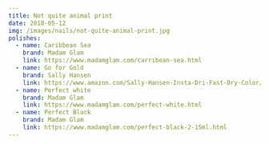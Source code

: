 ```yaml
---
title: Not quite animal print
date: 2018-05-12
img: /images/nails/not-quite-animal-print.jpg
polishes:
  - name: Caribbean Sea
    brand: Madam Glam
    link: https://www.madamglam.com/carribean-sea.html
  - name: Go for Gold
    brand: Sally Hansen
    link: https://www.amazon.com/Sally-Hansen-Insta-Dri-Fast-Dry-Color/dp/B00H0E8CKE
  - name: Perfect white
    brand: Madam Glam
    link: https://www.madamglam.com/perfect-white.html
  - name: Perfect Black
    brand: Madam Glam
    link: https://www.madamglam.com/perfect-black-2-15ml.html
---
```

